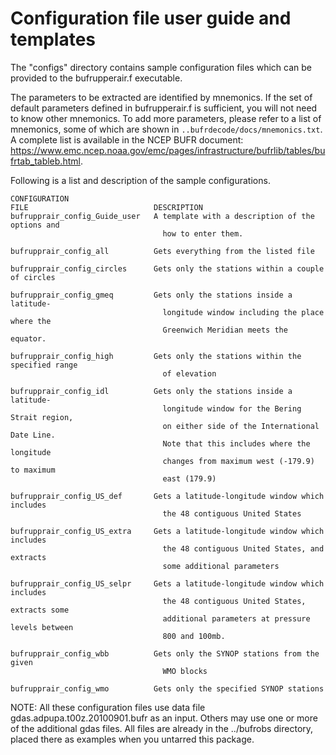 # Configuration file user guide and templates

The "configs" directory contains sample configuration files which can
be provided to the bufrupperair.f executable.

The parameters to be extracted are identified by mnemonics.  If the set of
default parameters defined in bufrupperair.f is sufficient, you will not
need to know other mnemonics.  To add more parameters, please refer
to a list of mnemonics, some of which are shown in `..bufrdecode/docs/mnemonics.txt`.  
A complete list is available in the NCEP BUFR document:
https://www.emc.ncep.noaa.gov/emc/pages/infrastructure/bufrlib/tables/bufrtab_tableb.html.

Following is a list and description of the sample configurations.
```
CONFIGURATION
FILE                            DESCRIPTION
bufrupprair_config_Guide_user   A template with a description of the options and
                                  how to enter them.

bufrupprair_config_all          Gets everything from the listed file

bufrupprair_config_circles      Gets only the stations within a couple of circles

bufrupprair_config_gmeq         Gets only the stations inside a latitude-
                                  longitude window including the place where the
                                  Greenwich Meridian meets the equator.

bufrupprair_config_high         Gets only the stations within the specified range
                                  of elevation

bufrupprair_config_idl          Gets only the stations inside a latitude-
                                  longitude window for the Bering Strait region,
                                  on either side of the International Date Line.
                                  Note that this includes where the longitude
                                  changes from maximum west (-179.9) to maximum
                                  east (179.9)

bufrupprair_config_US_def       Gets a latitude-longitude window which includes
                                  the 48 contiguous United States

bufrupprair_config_US_extra     Gets a latitude-longitude window which includes
                                  the 48 contiguous United States, and extracts
                                  some additional parameters

bufrupprair_config_US_selpr     Gets a latitude-longitude window which includes
                                  the 48 contiguous United States, extracts some
                                  additional parameters at pressure levels between
                                  800 and 100mb.
                    
bufrupprair_config_wbb          Gets only the SYNOP stations from the given
                                  WMO blocks

bufrupprair_config_wmo          Gets only the specified SYNOP stations
```

NOTE: All these configuration files use data file gdas.adpupa.t00z.20100901.bufr
      as an input.  Others may use one or more of the additional gdas files.  All
      files are already in the ../bufrobs directory, placed there as examples 
      when you untarred this package.
